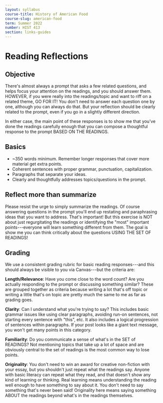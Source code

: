 ```yaml
---
layout: syllabus
course-title: History of American Food
course-slug: american-food
term: Summer 2022
number: HIST 413
section: links-guides
---
```


# Reading Reflections

## Objective
There's almost always a prompt that asks a few related questions, and helps focus your attention on the readings, and you should answer them. HOWEVER, if you were really into the readings/topic and want to riff on a related theme, GO FOR IT! You don't need to answer each question one by one, although you can always do that. But your reflection should be clearly related to the prompt, even if you go in a slightly different direction.

In either case, the main point of these responses is to show me that you've done the readings carefully enough that you can compose a thoughtful response to the prompt BASED ON THE READINGS.

## Basics
- ~350 words minimum. Remember longer responses that cover more material get extra points.
- Coherent sentences with proper grammar, punctuation, capitalization.
- Paragraphs that separate your ideas.
- Clearly and thoughtfully addresses topics/questions in the prompt.


## Reflect more than summarize
Please resist the urge to simply summarize the readings. Of course answering questions in the prompt you'll end up restating and paraphrasing ideas that you want to address. That's important! But this exercise is NOT about just regurgitating the readings or identifying the "most" important points---everyone will learn something different from them. The goal is show me you can think critically about the questions USING THE SET OF READINGS!


## Grading
We use a consistent grading rubric for basic reading responses---and this should always be visible to you via Canvas---but the criteria are:

**Length/Relevance**: Have you come close to the word count? Are you actually responding to the prompt or discussing something similar? These are grouped together as criteria because writing a lot that's off topic or writing a little that's on topic are pretty much the same to me as far as grading goes.

**Clarity**: Can I understand what you're trying to say? This includes basic grammar issues like using clear paragraphs, avoiding run-on sentences, not starting every sentence with "this", etc. It also includes a logical progression of sentences within paragraphs. If your post looks like a giant text message, you won't get many points in this category.

**Familiarity**: Do you communicate a sense of what's in the SET of READINGS? Not mentioning topics that take up a lot of space and are obviously central to the set of readings is the most common way to lose points.

**Originality**: You don't need to win an award for creative non-fiction with your essay, but you shouldn't just repeat what the readings say. Anyone with basic literacy can repeat what they read, and that doesn't show any kind of learning or thinking. Real learning means understanding the reading well enough to have something to say about it. You don't need to say something that's never been said! Originality here means saying something ABOUT the readings beyond what's in the readings themselves.
